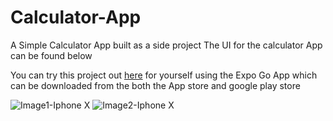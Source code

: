 # Calculator-App
A Simple Calculator App built as a side project
The UI for the calculator App can be found below

You can try this project out [here](https://expo.dev/@olatunji56/Calculator-App) for yourself using the Expo Go App which can be downloaded from the both the App store and google play store

![Image1-Iphone X](https://github.com/olatunjiemanuel/Calculator-App/blob/master/assets/UI%20design%20Images/X%20-%202.png)
![Image2-Iphone X](https://github.com/olatunjiemanuel/Calculator-App/blob/master/assets/UI%20design%20Images/X%20-%203.png)
